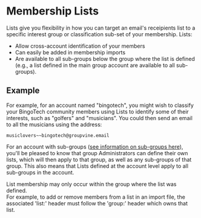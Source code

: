 # Membership Lists

Lists give you flexibility in how you can target an email's
receipients list to a specific interest group or classification
sub-set of your membership.  Lists:

* Allow cross-account identification of your members
* Can easily be added in membership imports
* Are available to all sub-groups below the group where the list is
  defined (e.g., a list defined in the main group account are available
  to all sub-groups).

## Example

For example, for an account named "bingotech", you might wish to
classify your BingoTech community members using Lists to identify some of
their interests, such as "golfers" and "musicians".  You could then
send an email to all the musicians using the address:

```
musiclovers~~bingotech@groupvine.email
```

<div class="adv">

For an account with sub-groups
([see information on sub-groups here](./groups[LINK-QARGS-DOC])), you'll be 
pleased to know that group Administrators can define their own lists, which
will then apply to that group, as well as any sub-groups of that group.  This
also means that Lists defined at the account level apply to all sub-groups 
in the account.

</div>

<div class="support">

List membership may only occur within the group where the list was defined.  
For example, to add or remove members from a list in an import file, the
associated 'list:' header must follow the 'group:' header which owns that list.

</div>

